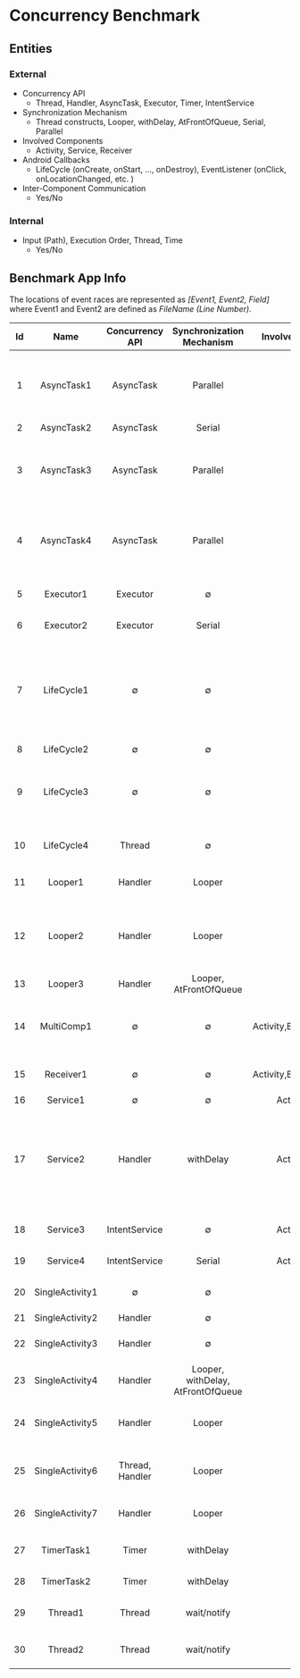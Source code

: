 # Concurrency Benchmark
## Entities 
### External
* Concurrency API
	* Thread, Handler, AsyncTask, Executor, Timer, IntentService
* Synchronization Mechanism
	* Thread constructs, Looper, withDelay, AtFrontOfQueue, Serial, Parallel
* Involved Components
	* Activity, Service, Receiver
* Android Callbacks
	* LifeCycle (onCreate, onStart, ..., onDestroy), EventListener (onClick, onLocationChanged, etc.	)
* Inter-Component Communication
	* 	Yes/No

### Internal
* Input (Path), Execution Order, Thread, Time
	* 	Yes/No


## Benchmark App Info
The locations of event races are represented as *[Event1, Event2, Field]* where Event1 and Event2 are defined as *FileName (Line Number)*.

|Id|Name| Concurrency API | Synchronization Mechanism | Involved Components | Android Callbacks | ICC | Internal Entities | #ER | ER Location(s)|
|:---:|:---:|:---:|:---:|:---:|:---:|:---:|:---:|:---:|:---:|
|1|AsyncTask1|AsyncTask|Parallel|Activity|LC, EL|&#10060;|Thread|2|[MainActivity.java (57), MainActivity.java (42), coordinates], [MainActivity.java (57), MainActivity.java (41), coordinates]|
|2|AsyncTask2|AsyncTask|Serial|Activity|LC, EL|&#10060;|Flow,Thread|0|&empty;|
|3|AsyncTask3|AsyncTask|Parallel|Activity|LC, EL|&#10060;|Input,Thread|2|[MainActivity.java (48), MainActivity.java (43), coordinates], [MainActivity.java (48), MainActivity.java (44), coordinates]|
|4|AsyncTask4|AsyncTask|Parallel|Activity|LC, EL|&#10060;|Thread|2|[MainActivity.java (58), MainActivity.java (43), coordinates], [MainActivity.java (58), MainActivity.java (44), coordinates]|
|5|Executor1|Executor|&empty;|Activity|LC, EL|&#10060;|&empty;|1|[MainActivity.java (47), MainActivity.java (31), coordinates]|
|6|Executor2|Executor|Serial|Activity|&empty;|&#10060;|Execution Order|1|[MainActivity.java (33), MainActivity.java (42), B]|
|7|LifeCycle1|&empty;|&empty;|Activity|LC|&#10060;|&empty;|3|[MainActivity.java (20), MainActivity.java (56), onDestroy_onCreate], [MainActivity.java (43), MainActivity.java (25), onStart_onStop], [MainActivity.java (37), MainActivity.java (31), onResume_onPause]|
|8|LifeCycle2|&empty;|&empty;|Activity|LC, EL|&#10060;|&empty;|0|&empty;|
|9|LifeCycle3|&empty;|&empty;|Activity|LC|&#10060;|&empty;|2|[MainActivity.java (33), MainActivity.java (42), onResume_onScrollChange], [MainActivity.java (26), MainActivity.java (48), onClick_onStop]|
|10|LifeCycle4|Thread|&empty;|Activity|LC|&#10060;|Time|1|[MainActivity.java (33), MainActivity.java (47), coordinates]|
|11|Looper1|Handler|Looper|Activity|LC, EL|&#10060;|Execution Order, Input, Thread|0|
|12|Looper2|Handler|Looper|Activity|LC, EL|&#10060;|Thread|2|[MainActivity.java (47), MainActivity.java (54), coordinates], [MainActivity.java (47), MainActivity.java (55), coordinates]|
|13|Looper3|Handler|Looper, AtFrontOfQueue|Activity|&empty;|&#10060;|&empty;|1|[MainActivity.java (29), MainActivity.java (23), A]|
|14|MultiComp1|&empty;|&empty;|Activity,BroadcastReceiver|LC, EL|&#9989;|Input|2|[MainActivity.java (58), MainActivity.java (51), A],[MyReceiver.java (16),	Main2Activity.java (24), memoryObject.object]|
|15|Receiver1|&empty;|&empty;|Activity,BroadcastReceiver|&empty;|&#10060;|&empty;|1|[MainActivity.java (29), MainActivity.java (18), coordinates]|
|16|Service1|&empty;|&empty;|Activity,Service|LC, EL|&#9989;|Input|0|&empty;|
|17|Service2|Handler|withDelay|Activity,Service|LC, EL|&#9989;|&empty;|3|[MainActivity.java(42),	MyService.java (22), myMemoryObject], [MainActivity.java(48), MainActivity.java (32), secondMemoryObject],[MainActivity.java(49), MainActivity.java (32), myBinder]|
|18|Service3|IntentService|&empty;|Activity,Service|LC|&#9989;|&empty;|1|[MainActivity.java(27), Service3.java(30), mCoordinates]|
|19|Service4|IntentService|Serial|Activity,Service|LC|&#9989;|Execution Order|0|&empty;|
|20|SingleActivity1|&empty;|&empty;|Activity|EL|&#10060;|&empty;|1|[MainActivity.java(34), MainActivity.java (30), memoryObject]|
|21|SingleActivity2|Handler|&empty;|Activity|&empty;|&#10060;|&empty;|0|&empty;|
|22|SingleActivity3|Handler|&empty;|Activity|&empty;|&#10060;|Thread|1|[MainActivity.java(27), MainActivity.java (21), memoryObject]|
|23|SingleActivity4|Handler|Looper, withDelay, AtFrontOfQueue|Activity|LC|&#10060;|Execution Order, Time|0|&empty;|
|24|SingleActivity5|Handler|Looper|Activity|LC|&#10060;|Execution Order|2|[MainActivity.java(24), MainActivity.java (43), A],[MainActivity.java (52), MainActivity.java (33), D]|
|25|SingleActivity6|Thread, Handler|Looper|Activity|LC|&#10060;|Execution Order, Thread|2|[MainActivity.java(20), MainActivity.java (27), A],[MainActivity.java (32), MainActivity.java (38), C]|
|26|SingleActivity7|Handler|Looper|Activity|LC, EL|&#10060;|Execution Order, Thread|2|[MainActivity.java(24), MainActivity.java (25), B]|
|27|TimerTask1|Timer|withDelay|Activity|LC, EL|&#10060;|&empty;|1|[MainActivity.java(37), MainActivity.java(51), coordinates]|
|28|TimerTask2|Timer|withDelay|Activity|&empty;|&#10060;|Time|1|[MainActivity.java(27), MainActivity.java(37), A]|
|29|Thread1|Thread|wait/notify|Activity|&empty;|&#10060;|Thread|1|[MainActivity.java(32), MainActivity.java(25), secondMemoryObject]|
|30|Thread2|Thread|wait/notify|Activity|&empty;|&#10060;|&empty;|1|[MainActivity.java(32), MainActivity.java(46), secondMemoryObject]|


